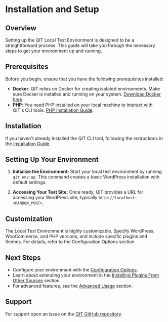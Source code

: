 # Installation and Setup

## Overview

Setting up the QIT Local Test Environment is designed to be a straightforward process. This guide will take you through the necessary steps to get your environment up and running.

## Prerequisites

Before you begin, ensure that you have the following prerequisites installed:
- **Docker**: QIT relies on Docker for creating isolated environments. Make sure Docker is installed and running on your system. [Download Docker here](https://www.docker.com/get-started).
- **PHP**: You need PHP installed on your local machine to interact with QIT's CLI tools. [PHP Installation Guide](https://www.php.net/manual/en/install.php).

## Installation

If you haven't already installed the QIT CLI tool, following the instructions in the [Installation Guide](cli/getting-started.md).


## Setting Up Your Environment

1. **Initialize the Environment:**
   Start your local test environment by running `qit env:up`. This command creates a basic WordPress installation with default settings.

2. **Accessing Your Test Site:**
   Once ready, QIT provides a URL for accessing your WordPress site, typically `http://localhost:<RANDOM_PORT>`.

## Customization

The Local Test Environment is highly customizable. Specify WordPress, WooCommerce, and PHP versions, and include specific plugins and themes. For details, refer to the Configuration Options section.

## Next Steps

- Configure your environment with the [Configuration Options](local-test-environment/configuration-options.md).
- Learn about extending your environment in the [Installing Plugins From Other Sources](local-test-environment/installing-plugins-other-sources.md) section.
- For advanced features, see the [Advanced Usage](local-test-environment/advanced-usage.md) section.

## Support

For support open an issue on the [QIT GitHub repository](https://github.com/woocommerce/qit-cli/issues).